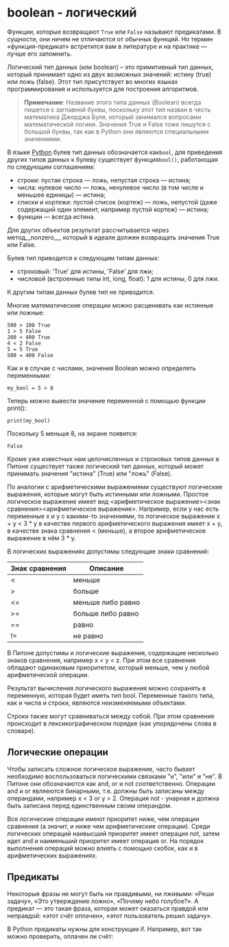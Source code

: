# boolean - логический

Функции, которые возвращают `True` или `False` называют предикатами. В сущности, они ничем не отличаются от обычных функций. Но термин «функция-предикат» встретится вам в литературе и на практике — лучше его запомнить.





Логический тип данных (или boolean) – это примитивный тип данных, который принимает одно из двух возможных значений: истину (true) или ложь (false). Этот тип присутствует во многих языках программирования и используется для построения алгоритмов.

> **Примечание**: Название этого типа данных (Boolean) всегда пишется с заглавной буквы, поскольку этот тип назван в честь математика Джорджа Буля, который занимался вопросами математической логики. Значения True и False тоже пишутся с большой буквы, так как в Python они являются специальными значениями.

В языке [Python](https://ru.wikipedia.org/wiki/Python) булев тип данных обозначается как`bool`, для приведения других типов данных к булеву существует функция`bool()`, работающая по следующим соглашениям:

* строки: пустая строка — ложь, непустая строка — истина;
* числа: нулевое число — ложь, ненулевое число (в том числе и меньшее единицы) — истина;
* списки и кортежи: пустой список (кортеж) — ложь, непустой (даже содержащий один элемент, например пустой кортеж) — истина;
* функции — всегда истина.

Для других объектов результат рассчитывается через метод\_\_nonzero\_\_, который в идеале должен возвращать значения True или False.

Булев тип приводится к следующим типам данных:

* строковый: 'True' для истины, 'False' для лжи;
* числовой (встроенные типы int, long, float): 1 для истины, 0 для лжи.

К другим типам данных булев тип не приводится.

Многие математические операции можно расценивать как истинные или ложные:

`500 > 100 True`  \
`1 > 5 False`  \
`200 < 400 True`  \
`4 < 2 False`  \
`5 = 5 True`  \
`500 = 400 False`

Как и в случае с числами, значения Boolean можно определять переменными:

`my_bool = 5 > 8`

Теперь можно вывести значение переменной с помощью функции print():

`print(my_bool)`

Поскольку 5 меньше 8, на экране появится:

`False`

Кроме уже известных нам целочисленных и строковых типов данных в Питоне существует также логический тип данных, который может принимать значения "истина" (True) или "ложь" (False).

По аналогии с арифметическими выражениями существуют логические выражения, которые могут быть истинными или ложными. Простое логическое выражение имеет вид <арифметическое выражение><знак сравнения><арифметическое выражение>. Например, если у нас есть переменные x и y с какими-то значениями, то логическое выражение x + y < 3 \* y в качестве первого арифметического выражения имеет x + y, в качестве знака сравнения < (меньше), а второе арифметическое выражение в нём 3 \* y.

В логических выражениях допустимы следующие знаки сравнений:

| Знак сравнения | Описание          |
| -------------- | ----------------- |
| <              | меньше            |
| >              | больше            |
| <=             | меньше либо равно |
| >=             | больше либо равно |
| ==             | равно             |
| !=             | не равно          |

В Питоне допустимы и логические выражения, содержащие несколько знаков сравнения, например x < y < z. При этом все сравнения обладают одинаковым приоритетом, который меньше, чем у любой арифметической операции.

Результат вычисления логического выражения можно сохранять в переменную, которая будет иметь тип bool. Переменные такого типа, как и числа и строки, являются неизменяемыми объектами.

Строки также могут сравниваться между собой. При этом сравнение происходит в лексикографическом порядке (как упорядочены слова в словаре).

## Логические операции

Чтобы записать сложное логическое выражение, часто бывает необходимо воспользоваться логическими связками "и", "или" и "не". В Питоне они обозначаются как and, or и not соответственно. Операции and и or являеются бинарными, т.е. должны быть записаны между операндами, например x < 3 or y > 2. Операция not - унарная и должна быть записана перед единственным своим операндом.

Все логические операции имеют приоритет ниже, чем операции сравнения (а значит, и ниже чем арифметические операции). Среди логических операций наивысший приоритет имеет операция not, затем идет and и наименьший приоритет имеет операция or. На порядок выполнения операций можно влиять с помощью скобок, как и в арифметических выражениях.

## Предикаты <a href="#top" id="top"></a>

Некоторые фразы не могут быть ни правдивыми, ни лживыми: «Реши задачу», «Это утверждение ложно», «Почему небо голубое?». А предикат — это такая фраза, которая может оказаться правдой или неправдой: «этот счёт оплачен», «этот пользователь решил задачу».

В Python предикаты нужны для конструкции if. Например, вот так можно проверить, оплачен ли счёт:
